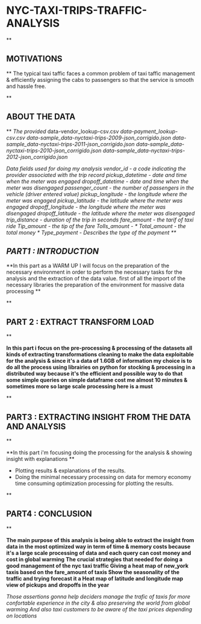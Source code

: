 # NYC-TAXI-TRIPS-TRAFFIC-ANALYSIS

** <h2> MOTIVATIONS </h2>**
The typical taxi taffic faces a common problem of taxi taffic management &amp; efficiently assigning the cabs to passengers so that the service is smooth and hassle free.

** <h2>ABOUT THE DATA </h2>**
*The provided*
<span>data-vendor_lookup-csv.csv</span>
 *data-payment_lookup-csv.csv*
*data-sample_data-nyctaxi-trips-2009-json_corrigido.json*
*data-sample_data-nyctaxi-trips-2011-json_corrigido.json*
*data-sample_data-nyctaxi-trips-2010-json_corrigido.json*
*data-sample_data-nyctaxi-trips-2012-json_corrigido.json*

*Data fields used for doing my analysis*
*vendor_id - a code indicating the provider associated with the trip record*
*pickup_datetime - date and time when the meter was engaged*
*dropoff_datetime - date and time when the meter was disengaged*
*passenger_count - the number of passengers in the vehicle (driver entered value)*
*pickup_longitude - the longitude where the meter was engaged*
*pickup_latitude - the latitude where the meter was engaged*
*dropoff_longitude - the longitude where the meter was disengaged*
*dropoff_latitude - the latitude where the meter was disengaged*
*trip_distance - duration of the trip in seconds*
*fare_amount - the tarif of taxi ride*
*Tip_amount - the tip of the fare*
*Tolls_amount - *
*Total_amount - the total money *
*Type_payment - Describes the type of the payment*
** <h2>PART1 : INTRODUCTION </h2>**
**In this part as a WARM UP I will focus on the preparation of the necessary environment in order to perform the necessary tasks for the analysis and the extraction of the data value. 
first of all the import of the necessary libraries  the preparation of the environment for massive data processing **

** <h2> PART 2 : EXTRACT TRANSFORM LOAD </h2>**

**In this part i focus on the pre-processing & processing of the datasets all kinds of extracting transformations cleaning to make the data exploitable for the analysis & since it's a data of 1.6GB of information my choice is to do all the process using librairies on python for stocking & processing in a distributed way because it's the efficient and possible way to do that some simple queries on simple dataframe cost me almost 10 minutes & sometimes more so large scale processing here is a must**

** <h2>PART3 : EXTRACTING INSIGHT FROM THE DATA AND ANALYSIS </h2>**

**In this part i'm focusing doing the processing for the analysis & showing insight with explanations **
* Plotting results & explanations of the results.
* Doing the minimal necessary processing on data for memory economy time consuming optimization processing for plotting the results. 

** <h2>PART4 : CONCLUSION </h2>**

**The main purpose of this analysis is being able to extract the insight from data in the most optimized way in term of time & memory costs because it's a large scale processing of data and each query can cost money and cost in global warming**
**The crucial strategies that needed for doing a good management of the nyc taxi traffic
Giving a heat map of new_york taxis based on the fare_amount of taxis
Show the seasonality of the traffic and trying forecast it 
a Heat map of latitude and longitude map view of pickups and dropoffs in the year**

*Those assertions gonna help deciders manage the trafic of taxis for more confortable experience in the city & also preserving the world from global warming*
*And also taxi customers to be aware of the taxi prices depending on locations*



